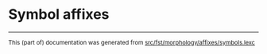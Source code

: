 
# Symbol affixes

* * *

<small>This (part of) documentation was generated from [src/fst/morphology/affixes/symbols.lexc](https://github.com/giellalt/lang-iku/blob/main/src/fst/morphology/affixes/symbols.lexc)</small>
